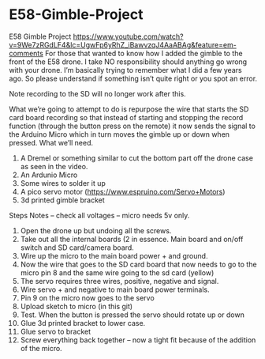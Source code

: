 # E58-Gimble-Project
E58 Gimble Project
https://www.youtube.com/watch?v=9We7zRGdLF4&lc=UgwFp6yRhZ_iBawvzqJ4AaABAg&feature=em-comments
For those that wanted to know how I added the gimble to the front of the E58 drone.  I take NO responsibility should anything go wrong with your drone.  I’m basically trying to remember what I did a few years ago.  So please understand if something isn’t quite right or you spot an error.

Note recording to the SD will no longer work after this.

What we’re going to attempt to do is repurpose the wire that starts the SD card board recording so that instead of starting and stopping the record function (through the button press on the remote) it now sends the signal to the Arduino Micro which in turn moves the gimble up or down when pressed.
What we’ll need.
1.	A Dremel or something similar to cut the bottom part off the drone case as seen in the video.
2.	An Ardunio Micro
3.	Some wires to solder it up
4.	A pico servo motor (https://www.espruino.com/Servo+Motors)
5.	3d printed gimble bracket

Steps
Notes – check all voltages – micro needs 5v only.
1.	Open the drone up but undoing all the screws.
2.	Take out all the internal boards (2 in essence. Main board and on/off switch and SD card/camera board.
3.	Wire up the micro to the main board power + and ground.
4.	Now the wire that goes to the SD card board that now needs to go to the micro pin 8 and the same wire going to the sd card (yellow)
5.	The servo requires three wires, positive, negative and signal.  
6.	Wire servo + and negative to main board power terminals.
7.	Pin 9 on the micro now goes to the servo
8.	Upload sketch to micro (in this git)
9.	Test.  When the button is pressed the servo should rotate up or down
10.	Glue 3d printed bracket to lower case.
11.	Glue servo to bracket
12.	Screw everything back together – now a tight fit because of the addition of the micro.
